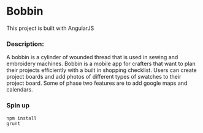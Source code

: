 # Bobbin

This project is built with AngularJS


### Description:
A bobbin is a cylinder of wounded thread that is used in sewing and embroidery machines. Bobbin is a mobile app for crafters that want to plan their projects efficiently with a built in shopping checklist. Users can create project boards and add photos of different types of swatches to their project board. Some of phase two features are to add google maps and calendars.

### Spin up
```bash
npm install
grunt
```
